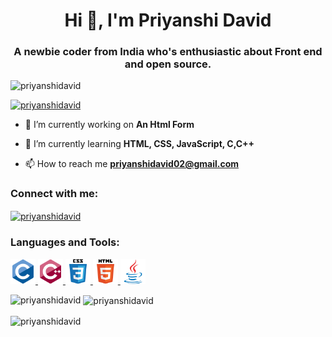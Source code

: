 <h1 align="center">Hi 👋, I'm Priyanshi David</h1>
<h3 align="center">A newbie coder from India who's enthusiastic about Front end and open source.</h3>

<p align="left"> <img src="https://komarev.com/ghpvc/?username=priyanshidavid&label=Profile%20views&color=0e75b6&style=flat" alt="priyanshidavid" /> </p>

<p align="left"> <a href="https://github.com/ryo-ma/github-profile-trophy"><img src="https://github-profile-trophy.vercel.app/?username=priyanshidavid" alt="priyanshidavid" /></a> </p>

- 🔭 I’m currently working on **An Html Form**

- 🌱 I’m currently learning **HTML, CSS, JavaScript, C,C++**

- 📫 How to reach me **priyanshidavid02@gmail.com**

<h3 align="left">Connect with me:</h3>
<p align="left">
<a href="https://linkedin.com/in/priyanshidavid" target="blank"><img align="center" src="https://raw.githubusercontent.com/rahuldkjain/github-profile-readme-generator/master/src/images/icons/Social/linked-in-alt.svg" alt="priyanshidavid" height="30" width="40" /></a>
</p>

<h3 align="left">Languages and Tools:</h3>
<p align="left"> <a href="https://www.cprogramming.com/" target="_blank" rel="noreferrer"> <img src="https://raw.githubusercontent.com/devicons/devicon/master/icons/c/c-original.svg" alt="c" width="40" height="40"/> </a> <a href="https://www.w3schools.com/cpp/" target="_blank" rel="noreferrer"> <img src="https://raw.githubusercontent.com/devicons/devicon/master/icons/cplusplus/cplusplus-original.svg" alt="cplusplus" width="40" height="40"/> </a> <a href="https://www.w3schools.com/css/" target="_blank" rel="noreferrer"> <img src="https://raw.githubusercontent.com/devicons/devicon/master/icons/css3/css3-original-wordmark.svg" alt="css3" width="40" height="40"/> </a> <a href="https://www.w3.org/html/" target="_blank" rel="noreferrer"> <img src="https://raw.githubusercontent.com/devicons/devicon/master/icons/html5/html5-original-wordmark.svg" alt="html5" width="40" height="40"/> </a> <a href="https://www.java.com" target="_blank" rel="noreferrer"> <img src="https://raw.githubusercontent.com/devicons/devicon/master/icons/java/java-original.svg" alt="java" width="40" height="40"/> </a> </p>

<p><img align="left" src="https://github-readme-stats.vercel.app/api/top-langs?username=priyanshidavid&show_icons=true&locale=en&layout=compact" alt="priyanshidavid" /></p>

<p>&nbsp;<img align="center" src="https://github-readme-stats.vercel.app/api?username=priyanshidavid&show_icons=true&locale=en" alt="priyanshidavid" /></p>

<p><img align="center" src="https://github-readme-streak-stats.herokuapp.com/?user=priyanshidavid&" alt="priyanshidavid" /></p>
